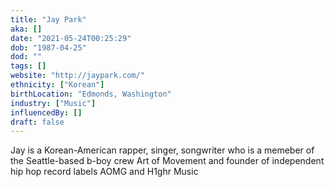 ```yaml
---
title: "Jay Park"
aka: []
date: "2021-05-24T00:25:29"
dob: "1987-04-25"
dod: ""
tags: []
website: "http://jaypark.com/"
ethnicity: ["Korean"]
birthLocation: "Edmonds, Washington"
industry: ["Music"]
influencedBy: []
draft: false
---
```


Jay is a Korean-American rapper, singer, songwriter who is a memeber of the Seattle-based b-boy crew Art of Movement and founder of independent hip hop record labels AOMG and H1ghr Music
